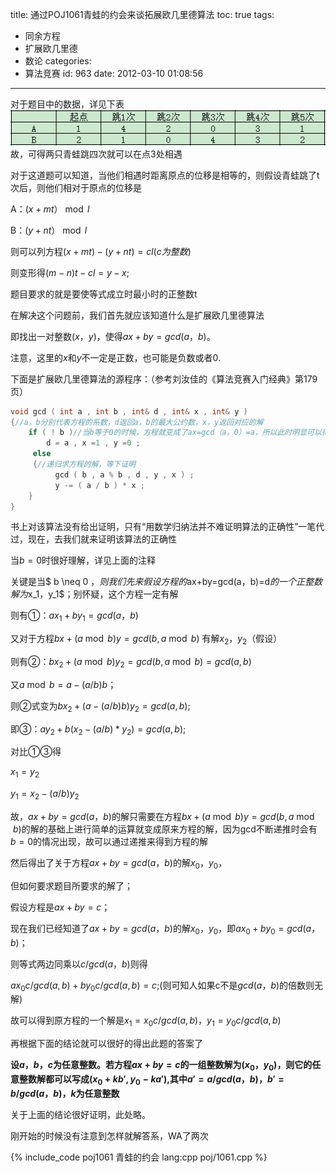 title: 通过POJ1061青蛙的约会来谈拓展欧几里德算法
toc: true
tags:
  - 同余方程
  - 扩展欧几里德
  - 数论
categories:
  - 算法竞赛
id: 963
date: 2012-03-10 01:08:56
---

对于题目中的数据，详见下表
![](/assets/image/poj/1061.png)
故，可得两只青蛙跳四次就可以在点3处相遇

对于这道题可以知道，当他们相遇时距离原点的位移是相等的，则假设青蛙跳了t次后，则他们相对于原点的位移是

A：$(x+mt）\bmod l$

B：$(y+nt）\bmod l$

则可以列方程$(x+mt) -(y+nt)=cl (c为整数)$

则变形得$(m-n)t-cl=y-x$;

题目要求的就是要使等式成立时最小时的正整数t

在解决这个问题前，我们首先就应该知道什么是扩展欧几里德算法

即找出一对整数$(x，y)$，使得$ax+by=gcd(a，b)$。

注意，这里的$x$和$y$不一定是正数，也可能是负数或者$0$.

<!--more-->

下面是扩展欧几里德算法的源程序：（参考刘汝佳的《算法竞赛入门经典》第179页）
``` c++
void gcd ( int a , int b , int& d , int& x , int& y )
{//a，b分别代表方程的系数，d返回a，b的最大公约数，x，y返回对应的解
    if ( ! b )//当b等于0的时候，方程就变成了ax=gcd（a，0）=a，所以此时明显可以得到方程的解为x=1，y=0，此时d就为a
        d = a , x =1 , y =0 ;
     else
     {//递归求方程的解，等下证明
          gcd ( b , a % b , d , y , x ) ;
          y -= ( a / b ) * x ; 
    }
}
```
书上对该算法没有给出证明，只有“用数学归纳法并不难证明算法的正确性”一笔代过，现在，去我们就来证明该算法的正确性

当$b=0$时很好理解，详见上面的注释

关键是当$ b \neq 0 $，则我们先来假设方程的$ax+by=gcd(a，b)=d$的一个正整数解为$x_1$，$y_1$；别怀疑，这个方程一定有解

则有①：$ax_1+by_1=gcd(a，b)$ 

又对于方程$bx +(a \bmod b)y = gcd (b ,a \bmod b )$ 有解$x_2$，$y_2$（假设）

则有②：$bx_2+(a \bmod b)y_2 = gcd (b ,a \bmod b) = gcd(a, b)$

又$a \bmod b = a - (a/b)b$；

则②式变为$bx_2+(a-(a/b)b)y_2=gcd(a,b)$;

即③：$ay_2 + b(x_2-(a/b)*y_2) = gcd (a,b)$;

对比①③得

$x_1=y_2$     

$y_1 =  x_2 - (a/b)y_2$

故，$ax+by=gcd(a，b)$的解只需要在方程$bx +(a \bmod b)y =gcd (b ,a \bmod b )$的解的基础上进行简单的运算就变成原来方程的解，因为gcd不断递推时会有$b=0$的情况出现，故可以通过递推来得到方程的解

然后得出了关于方程$ax+by=gcd(a，b)$的解$x_0$，$y_0$，

但如何要求题目所要求的解了；

假设方程是$ax+by=c$；

现在我们已经知道了$ax+by=gcd(a，b)$的解$x_0$，$y_0$，即$ax_0+by_0=gcd(a，b)$；

则等式两边同乘以$c/gcd(a，b)$则得

$ax_0c/gcd(a,b)+by_0c/gcd(a,b)=c$;(则可知人如果c不是$gcd(a，b)$的倍数则无解)

故可以得到原方程的一个解是$x_1=x_0c/gcd(a,b)$，$y_1=y_0c/gcd(a,b)$

再根据下面的结论就可以很好的得出此题的答案了

**设$a，b，c$为任意整数。若方程$ax+by=c$的一组整数解为$(x_0，y_0)$，则它的任意整数解都可以写成$(x_0+kb',y_0-ka')$,其中$a'=a/gcd(a，b)$，$b'=b/gcd(a，b)$，$k$为任意整数**

关于上面的结论很好证明，此处略。

刚开始的时候没有注意到怎样就解答系，WA了两次

{% include_code poj1061 青蛙的约会 lang:cpp poj/1061.cpp %}